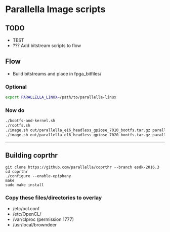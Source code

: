 # Parallella Image scripts

## TODO

- TEST
- ??? Add bitstream scripts to flow

## Flow

- Build bitstreams and place in fpga_bitfiles/  

### Optional

```sh
export PARALLELLA_LINUX=/path/to/parallella-linux
```

### Now do

```sh
./bootfs-and-kernel.sh
./rootfs.sh
./image.sh out/parallella_e16_headless_gpiose_7010_bootfs.tar.gz parallella_e16_headless_gpiose_7010.img
./image.sh out/parallella_e16_headless_gpiose_7020_bootfs.tar.gz parallella_e16_headless_gpiose_7020.img
```

---

## Building coprthr

```
git clone https://github.com/parallella/coprthr --branch esdk-2016.3
cd coprthr
./configure --enable-epiphany
make
sudo make install
```

### Copy these files/directories to overlay

- /etc/ocl.conf
- /etc/OpenCL/
- /var/clproc (permission 1777)
- /usr/local/browndeer


